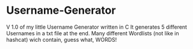 # Username-Generator
V 1.0 of my little Username Generator written in C
It generates 5 different Usernames in a txt file at the end.
Many different Wordlists (not like in hashcat) wich contain, guess what, WORDS!
